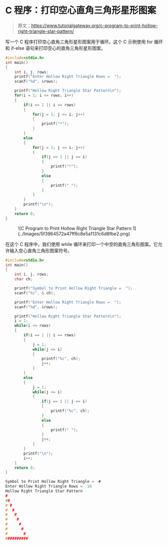 # C 程序：打印空心直角三角形星形图案

> 原文：<https://www.tutorialgateway.org/c-program-to-print-hollow-right-triangle-star-pattern/>

写一个 C 程序打印空心直角三角形星形图案用于循环。这个 C 示例使用 for 循环和 if-else 语句来打印空心的直角三角形星形图案。

```c
#include<stdio.h>
int main()
{
 	int i, j, rows; 
 	printf("Enter Hollow Right Triangle Rows =  ");
 	scanf("%d", &rows);

    printf("Hollow Right Triangle Star Pattern\n");
	for(i = 1; i <= rows; i++)
	{
        if(i == 1 || i == rows)
        {
            for(j = 1; j <= i; j++)
            {
                printf("*");
            }
        }
        else
        {
            for(j = 1; j <= i; j++)
            {
                if(j == 1 || j == i)
                {
                    printf("*");
                }
                else
                {
                    printf(" ");
                }
            }
        }   
		printf("\n");
	}
 	return 0;
}
```

<figure class="wp-block-image size-large">![C Program to Print Hollow Right Triangle Star Pattern 1](../Images/5f3964572a47ff6c8e5a1131c6d8fbe2.png)</figure>

在这个 C 程序中，我们使用 while 循环来打印一个中空的直角三角形图案。它允许输入空心直角三角形图案符号。

```c
#include<stdio.h>
int main()
{
 	int i, j, rows; 
    char ch;

    printf("Symbol to Print Hollow Right Triangle =  ");
    scanf("%c", & ch);

 	printf("Enter Hollow Right Triangle Rows =  ");
 	scanf("%d", &rows);

    printf("Hollow Right Triangle Star Pattern\n");
    i = 1;
	while(i <= rows)
	{
        if(i == 1 || i == rows)
        {
            j = 1;
            while(j <= i)
            {
                printf("%c", ch);
                j++;
            }
        }
        else
        {
            j = 1;
            while(j <= i)
            {
                if(j == 1 || j == i)
                {
                    printf("%c", ch);
                }
                else
                {
                    printf(" ");
                }
                j++;
            }
        }   
		printf("\n");
        i++;
	}
 	return 0;
}
```

```c
Symbol to Print Hollow Right Triangle =  #
Enter Hollow Right Triangle Rows =  10
Hollow Right Triangle Star Pattern
#
##
# #
#  #
#   #
#    #
#     #
#      #
#       #
##########
```